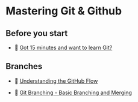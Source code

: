 # Mastering Git & Github

## Before you start

* 📖 [Got 15 minutes and want to learn Git?](https://try.github.io/levels/1/challenges/1)


## Branches

* 📖 [Understanding the GitHub Flow](https://guides.github.com/introduction/flow/index.html)

* 📖 [Git Branching - Basic Branching and Merging](https://git-scm.com/book/en/v2/Git-Branching-Basic-Branching-and-Merging)
